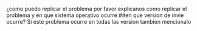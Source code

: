 ¿como puedo replicar el problema
por favor explicanos como replicar el problema y en que sistema operativo ocurre
##en que version de invie ocurre?
Si este problema ocurre en todas las version tambien mencionalo
